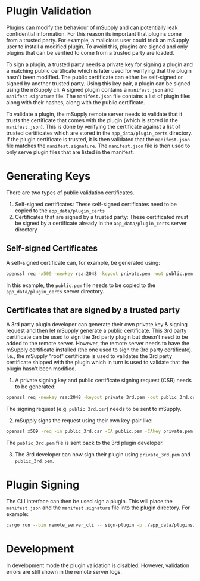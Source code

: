 # Plugin Validation

Plugins can modify the behaviour of mSupply and can potentially leak confidential information.
For this reason its important that plugins come from a trusted party.
For example, a malicious user could trick an mSupply user to install a modified plugin.
To avoid this, plugins are signed and only plugins that can be verified to come from a trusted party are loaded.

To sign a plugin, a trusted party needs a private key for signing a plugin and a matching public certificate which is later used for verifying that the plugin hasn't been modified.
The public certificate can either be self-signed or signed by another trusted party.
Using this key pair, a plugin can be signed using the mSupply cli.
A signed plugin contains a `manifest.json` and `manifest.signature` file.
The `manifest.json` file contains a list of plugin files along with their hashes, along with the public certificate.

To validate a plugin, the mSupply remote server needs to validate that it trusts the certificate that comes with the plugin (which is stored in the `manifest.json`).
This is done by verifying the certificate against a list of trusted certificates which are stored in the `app_data/plugin_certs` directory.
If the plugin certificate is trusted, it is then validated that the `manifest.json` file matches the `manifest.signature`.
The `manifest.json` file is then used to only serve plugin files that are listed in the manifest.

# Generating Keys

There are two types of public validation certificates.

1. Self-signed certificates: These self-signed certificates need to be copied to the `app_data/plugin_certs`
2. Certificates that are signed by a trusted party: These certificated must be signed by a certificate already in the `app_data/plugin_certs` server directory

## Self-signed Certificates

A self-signed certificate can, for example, be generated using:

```bash
openssl req -x509 -newkey rsa:2048 -keyout private.pem -out public.pem -nodes
```

In this example, the `public.pem` file needs to be copied to the `app_data/plugin_certs` server directory.

## Certificates that are signed by a trusted party

A 3rd party plugin developer can generate their own private key & signing request and then let mSupply generate a public certificate.
This 3rd party certificate can be used to sign the 3rd party plugin but doesn't need to be added to the remote server.
However, the remote server needs to have the mSupply certificate installed (the one used to sign the 3rd party certificate).
I.e., the mSupply "root" certificate is used to validates the 3rd party certificate shipped with the plugin which in turn is used to validate that the plugin hasn't been modified.

1. A private signing key and public certificate signing request (CSR) needs to be generated:

```bash
openssl req -newkey rsa:2048 -keyout private_3rd.pem -out public_3rd.csr -nodes
```

The signing request (e.g. `public_3rd.csr`) needs to be sent to mSupply.

2. mSupply signs the request using their own key-pair like:

```bash
openssl x509 -req -in public_3rd.csr -CA public.pem -CAkey private.pem -out public_3rd.pem -sha256
```

The `public_3rd.pem` file is sent back to the 3rd plugin developer.

3. The 3rd developer can now sign their plugin using `private_3rd.pem` and `public_3rd.pem`.

# Plugin Signing

The CLI interface can then be used sign a plugin.
This will place the `manifest.json` and the `manifest.signature` file into the plugin directory.
For example:

```bash
cargo run --bin remote_server_cli -- sign-plugin -p ./app_data/plugins/StockDonor/ -k pathtokeys/private.pem -c pathtokeyskey/public.pem
```

# Development

In development mode the plugin validation is disabled.
However, validation errors are still shown in the remote server logs.
